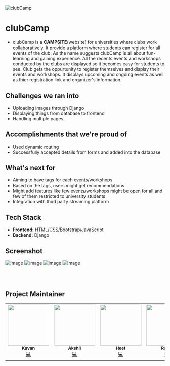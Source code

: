 ![clubCamp](https://socialify.git.ci/kavania2002/clubCamp/image?description=1&font=Bitter&language=1&owner=1&theme=Light)
<br>

# clubCamp
- clubCamp is a **CAMPSITE**(website) for universities where clubs work collaboratively. It provide a platform where students can register for all events of the club. As the name suggests clubCamp is all about fun-learning and gaining experience. All the recents events and workshops conducted by the clubs are displayed so it becomes easy for students to see. Club gets the oppurtunity to register themselves and display their events and workshops. It displays upcoming and ongoing events as well as thier registration link and organizer's information. 

## Challenges we ran into 
- Uploading images through Django
- Displaying things from database to frontend
- Handling multiple pages

## Accomplishments that we're proud of
- Used dynamic routing
- Successfully accepted details from forms and added into the database

## What's next for
- Aiming to have tags for each events/workshops
- Based on the tags, users might get recommendations
- Might add features like few events/workshops might be open for all and few of them restricted to university students
- Integration with third party streaming platform

## Tech Stack
- **Frontend:** HTML/CSS/Bootstrap/JavaScript
- **Backend:** Django

## Screenshot
![image](https://user-images.githubusercontent.com/72624080/112748890-7ac15600-8fdc-11eb-8204-51f8bca0cc71.png)
![image](https://user-images.githubusercontent.com/72624080/112748882-739a4800-8fdc-11eb-868f-219094ce15db.png)
![image](https://user-images.githubusercontent.com/72624080/112748899-801ea080-8fdc-11eb-94e9-011b0fcd99e0.png)
![image](https://user-images.githubusercontent.com/72624080/112748901-844abe00-8fdc-11eb-8cd2-f25391286b19.png)

<br><br>
## Project Maintainer 

<table>
  <tbody><tr>
    <td align="center"><a href="https://github.com/kavania2002"><img alt="" src="https://avatars.githubusercontent.com/u/72624080?s=400&u=f26f84c44c707216e4a77b21755fe2f93b9775ed&v=4" width="130px;"><br><sub><b>
 Kavan </b></sub></a><br><a href="" title="Code">💻 </a></td></a></td>
    <td align="center"><a href="https://github.com/AkshilVT"><img alt="" src="https://avatars.githubusercontent.com/u/75160883?v=4" width="130px;"><br><sub><b>
 Akshil </b></sub></a><br><a href="" title="Code">💻 </a></td></a></td>
    <td align="center"><a href="https://github.com/heet9201"><img alt="" src="https://avatars.githubusercontent.com/u/78638901?v=4" width="130px;"><br><sub><b>
 Heet </b></sub></a><br><a href="" title="Code">💻 </a></td></a></td>
    <td align="center"><a href="https://github.com/NyctophileOtaku"><img alt="" src="https://avatars.githubusercontent.com/u/80686212?v=4" width="130px;"><br><sub><b>
 Rajan </b></sub></a><br><a href="" title="Code">💻 </a></td></a></td>
  </tr>
</tbody></table>
